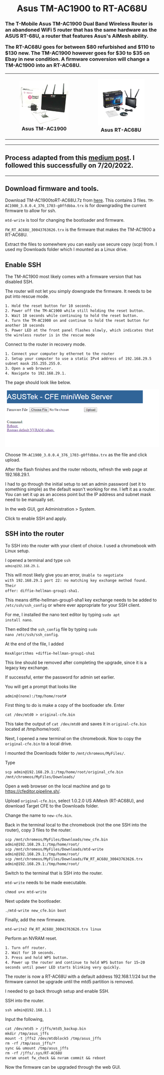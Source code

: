 <h1 align="center">
Asus TM-AC1900 to RT-AC68U
</h1>

<h3>
The T-Mobile Asus TM-AC1900 Dual Band Wireless Router is an abandoned WiFi 5 router that has the same hardware as the ASUS RT-68U, a router that features Asus's AiMesh ability.
  
&NewLine;

The RT-AC68U goes for between $80 refurbished and $110 to $130 new.  The TM-AC1900 however goes for $30 to $35 on Ebay in new condition.  A firmware conversion will change a TM-AC1900 into an RT-AC68U.

<table align="center">
<tbody>
<tr>
<td><figure align="center">
<img width="500" src="s-l1600.jpg"/>
<figcaption align = "center">Asus TM-AC1900</figcaption>
</figure>
</td>
<td><figure align="center">
<img width="500" src="AC68U.jpg"/>
<figcaption align = "center">Asus RT-AC68U</figcaption>
</figure>
</td>
</tr>
</tbody>
</table>

---

<h2>

Process adapted from this [medium post](https://moreless.medium.com/flash-tm-ac-1900-to-rt-ac68u-to-use-aimesh-80b84387358a). I followed this successfully on 7/20/2022.

</h2>

---

<h2>Download firmware and tools.</h2>

&NewLine;

Download TM-AC1900toRT-AC68U.7z from [here](https://mega.nz/file/jAEi0S5S#JvWZ0s9G4pwMLpaIW8jQ_q-Zd8MBdihch3ZSSAs8Vs0).  This contains 3 files.
<code>TM-AC1900_3.0.0.4_376_1703-g0ffdbba.trx</code> is for downgrading the current firmware to allow for ssh.

<code>mtd-write</code> is tool for changing the bootloader and firmware.

<code>FW_RT_AC68U_30043763626.trx</code> is the firmware that makes the TM-AC1900 a RT-AC68U.

&NewLine;
Extract the files to somewhere you can easily use secure copy (scp) from. I used my Downloads folder which I mounted as a Linux drive.
&NewLine;
<h2>Enable SSH</h2>
&NewLine;
The TM-AC1900 most likely comes with a firmware version that has disabled SSH.

The router will not let you simply downgrade the firmware.  It needs to be put into rescue mode.

&NewLine;
```
1. Hold the reset button for 10 seconds.
2. Power off the TM-AC1900 while still holding the reset button.
3. Wait 10 seconds while continuing to hold the reset button.
4. Turn the TM-AC1900 on and continue to hold the reset button for another 10 seconds
5. Power LED at the front panel flashes slowly, which indicates that the wireless router is in the rescue mode
```

&NewLine;

Connect to the router in recovery mode.

```
1. Connect your computer by ethernet to the router
2. Setup your computer to use a static IPv4 address of 192.168.29.5 subnet mask 255.255.255.0.
3. Open a web browser.
4. Navigate to 192.168.29.1.
```

&NewLine;

The page should look like below.
&NewLine;

<p  align="center">
<img src="cfe.png"/>
</p>

&NewLine;

Choose <code>TM-AC1900_3.0.0.4_376_1703-g0ffdbba.trx</code> as the file and click upload.

&NewLine;

After the flash finishes and the router reboots, refresh the web page at 192.168.29.1.

I had to go through the initial setup to set an admin password (set it to something simple) as the default wasn't working for me.  I left it as a router.  You can set it up as an access point but the IP address and subnet mask need to be manually set.

&NewLine;

In the web GUI, got Administration > System.

Click to enable SSH and apply.

&NewLine;

<h2>SSH into the router</h2>

&NewLine;

To SSH into the router with your client of choice.  I used a chromebook with Linux setup.

I opened a terminal and type <code>ssh ```admin@192.168.29.1```</code>.

This will most likely give you an error, <code>Unable to negotiate with 192.168.29.1 port 22: no matching key exchange method found. Their offer: diffie-hellman-group1-sha1.</code>

This means diffie-hellman-group1-sha1 key exchange needs to be added to <code>/etc/ssh/ssh_config</code> or where ever appropriate for your SSH client.

For me, I installed the nano text editor by typing <code>sudo apt install nano</code>.

Then edited the <code>ssh_config</code> file by typing <code>sudo nano /etc/ssh/ssh_config</code>.

At the end of the file, I added

```
KexAlgorithms +diffie-hellman-group1-sha1
```

This line should be removed after completing the upgrade, since it is a legacy key exchange.

&NewLine;
If successful, enter the password for admin set earlier.

You will get a prompt that looks like

```
admin@(none):/tmp/home/root#
```

&NewLine;

First thing to do is make a copy of the bootloader sfe. Enter

```
cat /dev/mtd0 > original-cfe.bin
```

This take the output of <code>cat /dev/mtd0</code> and saves it in <code>original-cfe.bin</code> located at /tmp/home/root/.

&NewLine;

Next, I opened a new terminal on the chromebook.  Now to copy the <code>original-cfe.bin</code> to a local drive.

I mounted the Downloads folder to <code>/mnt/chromeos/MyFiles/</code>.

Type

```
scp admin@192.168.29.1:/tmp/home/root/original_cfe.bin /mnt/chromeos/MyFiles/Downloads/
```

&NewLine;

Open a web browser on the local machine and go to https://cfeditor.pipeline.sh/.

&NewLine;

Upload <code>original-cfe.bin</code>, select 1.0.2.0 US AiMesh (RT-AC68U), and download Target CFE to the Downloads folder.

Change the name to <code>new-cfe.bin</code>.

&NewLine;

Back in the terminal local to the chromebook (not the one SSH into the router), copy 3 files to the router.

```
scp /mnt/chromeos/MyFiles/Downloads/new_cfe.bin admin@192.168.29.1:/tmp/home/root/
scp /mnt/chromeos/MyFiles/Downloads/mtd-write admin@192.168.29.1:/tmp/home/root/
scp /mnt/chromeos/MyFiles/Downloads/FW_RT_AC68U_30043763626.trx admin@192.168.29.1:/tmp/home/root/
```

&NewLine;

Switch to the terminal that is SSH into the router.

<code>mtd-write</code> needs to be made executable.

```
chmod u+x mtd-write
```

Next update the bootloader.

```
./mtd-write new_cfe.bin boot
```

Finally, add the new firmware.

```
mtd-write2 FW_RT_AC68U_30043763626.trx linux
```

&NewLine;

Perform an NVRAM reset.

```
1. Turn off router.
2. Wait for 10 seconds.
3. Press and hold WPS button.
4. Power up the router and continue to hold WPS button for 15–20 seconds until power LED starts blinking very quickly.
```

&NewLine;

The router is now a RT-AC68U with a default address 192.168.1.1/24 but the firmware cannot be upgrade until the mtd5 partition is removed.

I needed to go back through setup and enable SSH.

SSH into the router.

```
ssh admin@192.168.1.1
```

&NewLine;

Input the following,

```
cat /dev/mtd5 > /jffs/mtd5_backup.bin
mkdir /tmp/asus_jffs
mount -t jffs2 /dev/mtdblock5 /tmp/asus_jffs
rm -rf /tmp/asus_jffs/*
sync && umount /tmp/asus_jffs
rm -rf /jffs/.sys/RT-AC68U
nvram unset fw_check && nvram commit && reboot
```

&NewLine;

Now the firmware can be upgraded through the web GUI.
